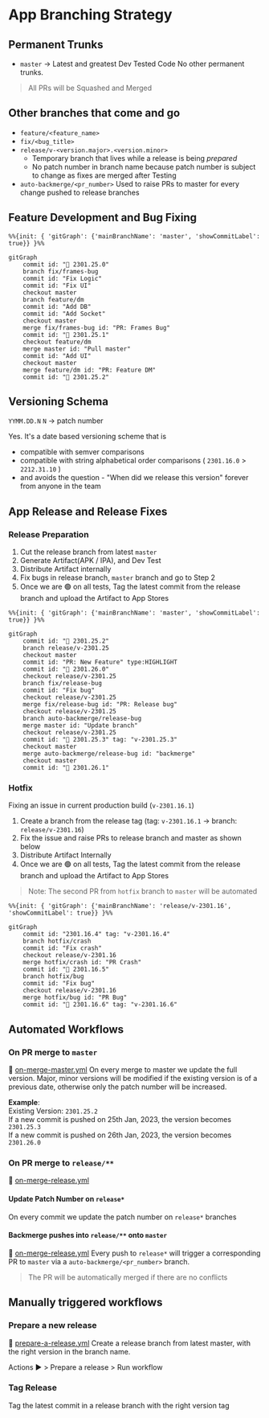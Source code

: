 # App Branching Strategy

## Permanent Trunks
* `master` -> Latest and greatest Dev Tested Code
No other permanent trunks.

> All PRs will be Squashed and Merged

## Other branches that come and go
* `feature/<feature_name>`
* `fix/<bug_title>`
* `release/v-<version.major>.<version.minor>` 
	* Temporary branch that lives while a release is being _prepared_
	* No patch number in branch name because patch number is subject to change as fixes are merged after Testing
* `auto-backmerge/<pr_number>` Used to raise PRs to master for every change pushed to release branches

## Feature Development and Bug Fixing
```mermaid
%%{init: { 'gitGraph': {'mainBranchName': 'master', 'showCommitLabel': true}} }%%

gitGraph
	commit id: "🤖 2301.25.0"
	branch fix/frames-bug
	commit id: "Fix Logic"
	commit id: "Fix UI"
	checkout master
	branch feature/dm
	commit id: "Add DB"
	commit id: "Add Socket"
	checkout master
	merge fix/frames-bug id: "PR: Frames Bug"
	commit id: "🤖 2301.25.1"
	checkout feature/dm
	merge master id: "Pull master"
	commit id: "Add UI"
	checkout master
	merge feature/dm id: "PR: Feature DM"
	commit id: "🤖 2301.25.2"
```

## Versioning Schema
`YYMM.DD.N`
`N` -> patch number

Yes. It's a date based versioning scheme that is 
* compatible with semver comparisons
* compatible with string alphabetical order comparisons ( `2301.16.0` > `2212.31.10` )
* and avoids the question - "When did we release this version" forever from anyone in the team

## App Release and Release Fixes
### Release Preparation
1. Cut the release branch from latest `master`
1. Generate Artifact(APK / IPA), and Dev Test
1. Distribute Artifact internally
1. Fix bugs in release branch, `master` branch and go to Step 2
1. Once we are 🟢 on all tests, Tag the latest commit from the release branch and upload the Artifact to App Stores

```mermaid
%%{init: { 'gitGraph': {'mainBranchName': 'master', 'showCommitLabel': true}} }%%

gitGraph
	commit id: "🤖 2301.25.2"
	branch release/v-2301.25
	checkout master
	commit id: "PR: New Feature" type:HIGHLIGHT
	commit id: "🤖 2301.26.0"
	checkout release/v-2301.25
	branch fix/release-bug
	commit id: "Fix bug"
	checkout release/v-2301.25
	merge fix/release-bug id: "PR: Release bug"
	checkout release/v-2301.25
	branch auto-backmerge/release-bug
	merge master id: "Update branch"
	checkout release/v-2301.25
	commit id: "🤖 2301.25.3" tag: "v-2301.25.3"
	checkout master
	merge auto-backmerge/release-bug id: "backmerge"
	checkout master
	commit id: "🤖 2301.26.1"
```

### Hotfix
Fixing an issue in current production build (`v-2301.16.1`)
1. Create a branch from the release tag (tag: `v-2301.16.1` -> branch: `release/v-2301.16`)
1. Fix the issue and raise PRs to release branch and master as shown below
1. Distribute Artifact Internally
1. Once we are 🟢 on all tests, Tag the latest commit from the release branch and upload the Artifact to App Stores

> Note: The second PR from `hotfix` branch to `master` will be automated

```mermaid
%%{init: { 'gitGraph': {'mainBranchName': 'release/v-2301.16', 'showCommitLabel': true}} }%%

gitGraph
	commit id: "2301.16.4" tag: "v-2301.16.4"
	branch hotfix/crash
	commit id: "Fix crash"
	checkout release/v-2301.16
	merge hotfix/crash id: "PR Crash"
	commit id: "🤖 2301.16.5"
	branch hotfix/bug
	commit id: "Fix bug"
	checkout release/v-2301.16
	merge hotfix/bug id: "PR Bug"
	commit id: "🤖 2301.16.6" tag: "v-2301.16.6"

```

## Automated Workflows
### On PR merge to `master`
🤖 [on-merge-master.yml](./.github/workflows/on-merge-master.yml)
On every merge to master we update the full version. Major, minor versions will be modified if the existing version is of a previous date, otherwise only the patch number will be increased.

**Example**:  
Existing Version: `2301.25.2`  
If a new commit is pushed on 25th Jan, 2023, the version becomes `2301.25.3`  
If a new commit is pushed on 26th Jan, 2023, the version becomes `2301.26.0`  

### On PR merge to `release/**`
🤖 [on-merge-release.yml](./.github/workflows/on-merge-release.yml)
#### Update Patch Number on `release*`
On every commit we update the patch number on `release*` branches

#### Backmerge pushes into `release/**` onto `master`
🤖 [on-merge-release.yml](./.github/workflows/on-merge-release.yml)
Every push to `release*` will trigger a corresponding PR to `master` via a `auto-backmerge/<pr_number>` branch. 

> The PR will be automatically merged if there are no conflicts

## Manually triggered workflows
### Prepare a new release
🤖 [prepare-a-release.yml](./.github/workflows/prepare-a-release.yml)
Create a release branch from latest master, with the right version in the branch name.

Actions ▶️ > Prepare a release > Run workflow

### Tag Release
Tag the latest commit in a release branch with the right version tag

